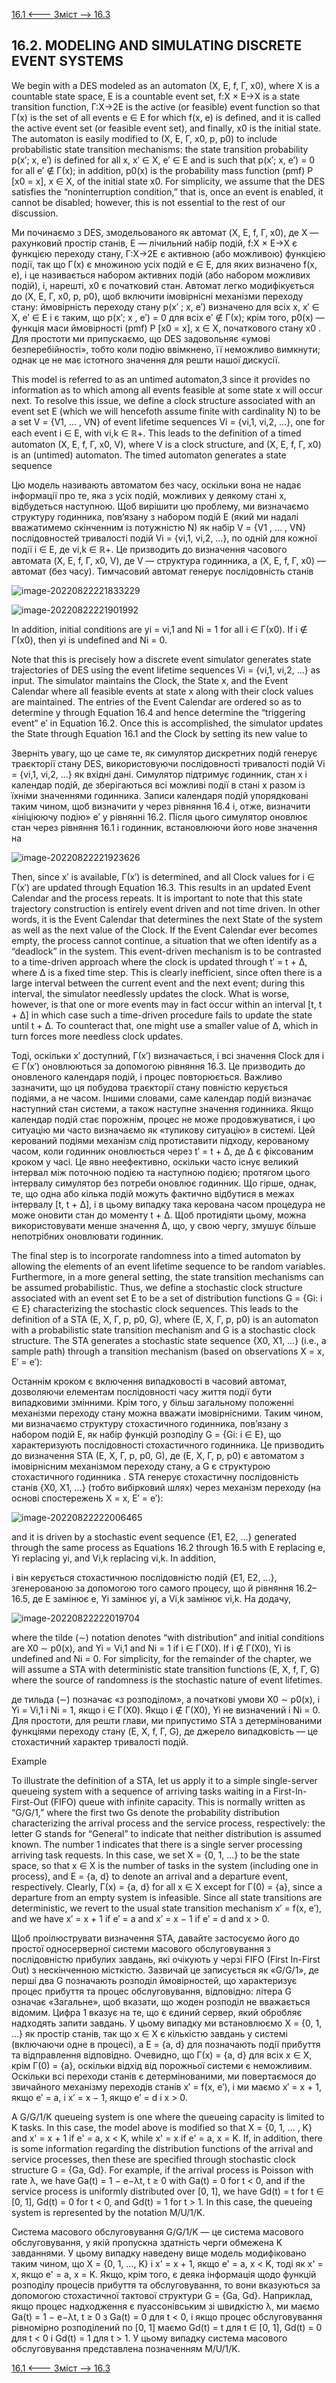 [16.1 <--- ](16_1.md) [   Зміст   ](README.md) [--> 16.3](16_3.md)

## 16.2. MODELING AND SIMULATING DISCRETE EVENT SYSTEMS

We begin with a DES modeled as an automaton (X, E, f, Γ, x0), where X is a countable state space, E is a countable event set, f:X × E→X is a state transition function, Γ:X→2E is the active (or feasible) event function so that Γ(x) is the set of all events e ∈ E for which f(x, e) is defined, and it is called the active event set (or feasible event set), and finally, x0 is the initial state. The automaton is easily modified to (X, E, Γ, x0, p, p0) to include probabilistic state transition mechanisms: the state transition probability p(x′; x, e′) is defined for all x, x′ ∈ X, e′ ∈ E and is such that p(x′; x, e′) = 0 for all e′ ∉ Γ(x); in addition, p0(x) is the probability mass function (pmf) P [x0 = x], x ∈ X, of the initial state x0. For simplicity, we assume that the DES satisfies the “noninterruption condition,” that is, once an event is enabled, it cannot be disabled; however, this is not essential to the rest of our discussion.

Ми починаємо з DES, змодельованого як автомат (X, E, f, Γ, x0), де X — рахунковий простір станів, E — лічильний набір подій,  f:X × E→X є функцією переходу стану, Γ:X→2E є активною (або можливою) функцією події, так що Γ(x) є множиною усіх подій e ∈ E, для яких визначено f(x, e), і це називається набором активних подій (або набором можливих подій), і, нарешті, x0 є початковий стан. Автомат легко модифікується до (X, E, Γ, x0, p, p0), щоб включити імовірнісні механізми переходу стану: ймовірність переходу стану p(x′ ; x, e′) визначено для всіх x, x′ ∈ X, e′ ∈ E і є таким, що p(x′; x , e′) = 0 для всіх e′ ∉ Γ(x); крім того, p0(x) — функція маси ймовірності (pmf) P [x0 = x], x ∈ X, початкового стану x0 . Для простоти ми припускаємо, що DES задовольняє «умові безперебійності», тобто коли подію ввімкнено, її неможливо вимкнути; однак це не має істотного значення для решти нашої дискусії.

This model is referred to as an untimed automaton,3 since it provides no information as to which among all events feasible at some state x will occur next. To resolve this issue, we define a clock structure associated with an event set E (which we will hencefoth assume finite with cardinality N) to be a set V = {V1, … , VN} of event lifetime sequences Vi = {vi,1, vi,2, …}, one for each event i ∈ E, with vi,k ∈ ℝ+. This leads to the definition of a timed automaton (X, E, f, Γ, x0, V), where V is a clock structure, and (X, E, f, Γ, x0) is an (untimed) automaton. The timed automaton generates a state sequence

Цю модель називають автоматом без часу, оскільки вона не надає інформації про те, яка з усіх подій, можливих у деякому стані x, відбудеться наступною. Щоб вирішити цю проблему, ми визначаємо структуру годинника, пов’язану з набором подій E (який ми надалі вважатимемо скінченним із потужністю N) як набір V = {V1 , … , VN} послідовностей тривалості подій Vi = {vi,1, vi,2, …}, по одній для кожної події i ∈ E, де vi,k ∈ ℝ+. Це призводить до визначення часового автомата (X, E, f, Γ, x0, V), де V — структура годинника, а (X, E, f, Γ, x0) — автомат (без часу). Тимчасовий автомат генерує послідовність станів

![image-20220822221833229](media/image-20220822221833229.png)

![image-20220822221901992](media/image-20220822221901992.png)



In addition, initial conditions are yi = vi,1 and Ni = 1 for all i ∈ Γ(x0). If i ∉ Γ(x0), then yi is undefined and Ni = 0.

Note that this is precisely how a discrete event simulator generates state trajectories of DES using the event lifetime sequences Vi = {vi,1, vi,2, …} as input. The simulator maintains the Clock, the State x, and the Event Calendar where all feasible events at state x along with their clock values are maintained. The entries of the Event Calendar are ordered so as to determine y through Equation 16.4 and hence determine the “triggering event” e′ in Equation 16.2. Once this is accomplished, the simulator updates the State through Equation 16.1 and the Clock by setting its new value to

Зверніть увагу, що це саме те, як симулятор дискретних подій генерує траєкторії стану DES, використовуючи послідовності тривалості подій Vi = {vi,1, vi,2, …} як вхідні дані. Симулятор підтримує годинник, стан x і календар подій, де зберігаються всі можливі події в стані x разом із їхніми значеннями годинника. Записи календаря подій упорядковані таким чином, щоб визначити y через рівняння 16.4 і, отже, визначити «ініціюючу подію» e′ у рівнянні 16.2. Після цього симулятор оновлює стан через рівняння 16.1 і годинник, встановлюючи його нове значення на

 ![image-20220822221923626](media/image-20220822221923626.png)

Then, since x′ is available, Γ(x′) is determined, and all Clock values for i ∈ Γ(x′) are updated through Equation 16.3. This results in an updated Event Calendar and the process repeats. It is important to note that this state trajectory construction is entirely event driven and not time driven. In other words, it is the Event Calendar that determines the next State of the system as well as the next value of the Clock. If the Event Calendar ever becomes empty, the process cannot continue, a situation that we often identify as a “deadlock” in the system. This event-driven mechanism is to be contrasted to a time-driven approach where the clock is updated through t′ = t + ∆, where ∆ is a fixed time step. This is clearly inefficient, since often there is a large interval between the current event and the next event; during this interval, the simulator needlessly updates the clock. What is worse, however, is that one or more events may in fact occur within an interval [t, t + ∆] in which case such a time-driven procedure fails to update the state until t + ∆. To counteract that, one might use a smaller value of ∆, which in turn forces more needless clock updates.

Тоді, оскільки x′ доступний, Γ(x′) визначається, і всі значення Clock для i ∈ Γ(x′) оновлюються за допомогою рівняння 16.3. Це призводить до оновленого календаря подій, і процес повторюється. Важливо зазначити, що ця побудова траєкторії стану повністю керується подіями, а не часом. Іншими словами, саме календар подій визначає наступний стан системи, а також наступне значення годинника. Якщо календар подій стає порожнім, процес не може продовжуватися, і цю ситуацію ми часто визначаємо як «тупикову ситуацію» в системі. Цей керований подіями механізм слід протиставити підходу, керованому часом, коли годинник оновлюється через t′ = t + ∆, де ∆ є фіксованим кроком у часі. Це явно неефективно, оскільки часто існує великий інтервал між поточною подією та наступною подією; протягом цього інтервалу симулятор без потреби оновлює годинник. Що гірше, однак, те, що одна або кілька подій можуть фактично відбутися в межах інтервалу [t, t + ∆], і в цьому випадку така керована часом процедура не може оновити стан до моменту t + ∆. Щоб протидіяти цьому, можна використовувати менше значення ∆, що, у свою чергу, змушує більше непотрібних оновлювати годинник.

The final step is to incorporate randomness into a timed automaton by allowing the elements of an event lifetime sequence to be random variables. Furthermore, in a more general setting, the state transition mechanisms can be assumed probabilistic. Thus, we define a stochastic clock structure associated with an event set E to be a set of distribution functions G = {Gi: i ∈ E} characterizing the stochastic clock sequences. This leads to the definition of a STA (E, X, Γ, p, p0, G), where (E, X, Γ, p, p0) is an automaton with a probabilistic state transition mechanism and G is a stochastic clock structure. The STA generates a stochastic state sequence {X0, X1, …} (i.e., a sample path) through a transition mechanism (based on observations X = x, E′ = e′): 

Останнім кроком є включення випадковості в часовий автомат, дозволяючи елементам послідовності часу життя події бути випадковими змінними. Крім того, у більш загальному положенні механізми переходу стану можна вважати імовірнісними. Таким чином, ми визначаємо структуру стохастичного годинника, пов’язану з набором подій E, як набір функцій розподілу G = {Gi: i ∈ E}, що характеризують послідовності стохастичного годинника. Це призводить до визначення STA (E, X, Γ, p, p0, G), де (E, X, Γ, p, p0) є автоматом з імовірнісним механізмом переходу стану, а G є структурою стохастичного годинника . STA генерує стохастичну послідовність станів {X0, X1, …} (тобто вибірковий шлях) через механізм переходу (на основі спостережень X = x, E′ = e′):

![image-20220822222006465](media/image-20220822222006465.png)

and it is driven by a stochastic event sequence {E1, E2, …} generated through the same process as Equations 16.2 through 16.5 with E replacing e, Yi replacing yi, and Vi,k replacing vi,k. In addition,

і він керується стохастичною послідовністю подій {E1, E2, …}, згенерованою за допомогою того самого процесу, що й рівняння 16.2–16.5, де E замінює e, Yi замінює yi, а Vi,k замінює vi,k. На додачу,

![image-20220822222019704](media/image-20220822222019704.png) 

where the tilde (∼) notation denotes “with distribution” and initial conditions are X0 ∼ p0(x), and Yi = Vi,1 and Ni = 1 if i ∈ Γ(X0). If i ∉ Γ(X0), Yi is undefined and Ni = 0. For simplicity, for the remainder of the chapter, we will assume a STA with deterministic state transition functions (E, X, f, Γ, G) where the source of randomness is the stochastic nature of event lifetimes. 

де тильда (∼) позначає «з розподілом», а початкові умови X0 ∼ p0(x), і Yi = Vi,1 і Ni = 1, якщо i ∈ Γ(X0). Якщо i ∉ Γ(X0), Yi не визначений і Ni = 0. Для простоти, для решти глави, ми припустимо STA з детермінованими функціями переходу стану (E, X, f, Γ, G), де джерело випадковість — це стохастичний характер тривалості подій.

Example

To illustrate the definition of a STA, let us apply it to a simple single-server queueing system with a sequence of arriving tasks waiting in a First-In-First-Out (FIFO) queue with infinite capacity. This is normally written as “G/G/1,” where the first two Gs denote the probability distribution characterizing the arrival process and the service process, respectively: the letter G stands for “General” to indicate that neither distribution is assumed known. The number 1 indicates that there is a single server processing arriving task requests. In this case, we set X = {0, 1, …} to be the state space, so that x ∈ X is the number of tasks in the system (including one in process), and E = {a, d} to denote an arrival and a departure event, respectively. Clearly, Γ(x) = {a, d} for all x ∈ X except for Γ(0) = {a}, since a departure from an empty system is infeasible. Since all state transitions are deterministic, we revert to the usual state transition mechanism x′ = f(x, e′), and we have x′ = x + 1 if e′ = a and x′ = x − 1 if e′ = d and x > 0.

Щоб проілюструвати визначення STA, давайте застосуємо його до простої односерверної системи масового обслуговування з послідовністю прибулих завдань, які очікують у черзі FIFO (First In-First Out) з нескінченною місткістю. Зазвичай це записується як «G/G/1», де перші два G позначають розподіл ймовірностей, що характеризує процес прибуття та процес обслуговування, відповідно: літера G означає «Загальне», щоб вказати, що жоден розподіл не вважається відомим. Цифра 1 вказує на те, що є єдиний сервер, який обробляє надходять запити завдань. У цьому випадку ми встановлюємо X = {0, 1, …} як простір станів, так що x ∈ X є кількістю завдань у системі (включаючи одне в процесі), а E = {a, d} для позначають події прибуття та відправлення відповідно. Очевидно, що Γ(x) = {a, d} для всіх x ∈ X, крім Γ(0) = {a}, оскільки відхід від порожньої системи є неможливим. Оскільки всі переходи станів є детермінованими, ми повертаємося до звичайного механізму переходів станів x′ = f(x, e′), і ми маємо x′ = x + 1, якщо e′ = a, і x′ = x − 1, якщо e′ = d і x > 0.

A G/G/1/K queueing system is one where the queueing capacity is limited to K tasks. In this case, the model above is modified so that X = {0, 1, … , K} and x' = x + 1 if e' = a, x < K, while x' = x if e' = a, x = K. If, in addition, there is some information regarding the distribution functions of the arrival and service processes, then these are specified through stochastic clock structure G = {Ga, Gd}. For example, if the arrival process is Poisson with rate λ, we have Ga(t) = 1 − e−λt, t ≥ 0 with Ga(t) = 0 for t < 0, and if the service process is uniformly distributed over [0, 1], we have Gd(t) = t for t ∈ [0, 1], Gd(t) = 0 for t < 0, and Gd(t) = 1 for t > 1. In this case, the queueing system is represented by the notation M/U/1/K.

Система масового обслуговування G/G/1/K — це система масового обслуговування, у якій пропускна здатність черги обмежена K завданнями. У цьому випадку наведену вище модель модифіковано таким чином, що X = {0, 1, …, K} і x' = x + 1, якщо e' = a, x < K, тоді як x' = x, якщо e' = a, x = K. Якщо, крім того, є деяка інформація щодо функцій розподілу процесів прибуття та обслуговування, то вони вказуються за допомогою стохастичної тактової структури G = {Ga, Gd}. Наприклад, якщо процес надходження є пуассонівським зі швидкістю λ, ми маємо Ga(t) = 1 − e−λt, t ≥ 0 з Ga(t) = 0 для t < 0, і якщо процес обслуговування рівномірно розподілений по [0, 1] маємо Gd(t) = t для t ∈ [0, 1], Gd(t) = 0 для t < 0 і Gd(t) = 1 для t > 1. У цьому випадку система масового обслуговування представлена позначенням M/U/1/K.

[16.1 <--- ](16_1.md) [   Зміст   ](README.md) [--> 16.3](16_3.md)